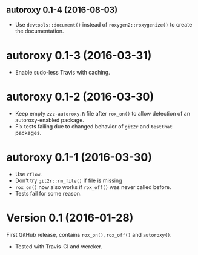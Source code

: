 ## autoroxy 0.1-4 (2016-08-03)

- Use `devtools::document()` instead of `roxygen2::roxygenize()` to create the documentation.


# autoroxy 0.1-3 (2016-03-31)

- Enable sudo-less Travis with caching.


# autoroxy 0.1-2 (2016-03-30)

- Keep empty `zzz-autoroxy.R` file after `rox_on()` to allow detection of an autoroxy-enabled package.
- Fix tests failing due to changed behavior of `git2r` and `testthat` packages.


# autoroxy 0.1-1 (2016-03-30)

- Use `rflow`.
- Don't try `git2r::rm_file()` if file is missing
- `rox_on()` now also works if `rox_off()` was never called before.
- Tests fail for some reason.


Version 0.1 (2016-01-28)
===

First GitHub release, contains `rox_on()`, `rox_off()` and `autoroxy()`.

- Tested with Travis-CI and wercker.
